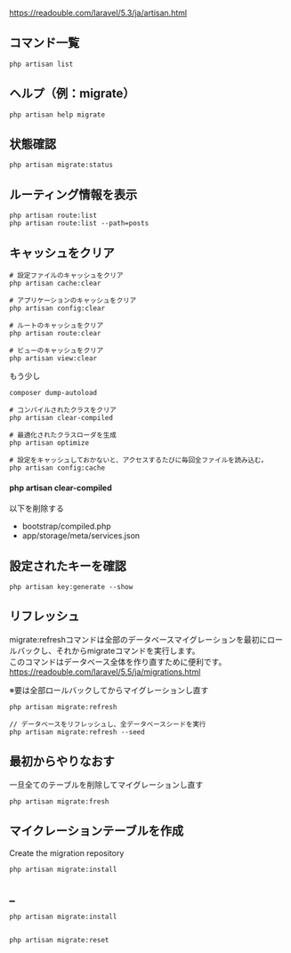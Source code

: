 https://readouble.com/laravel/5.3/ja/artisan.html  

## コマンド一覧
```
php artisan list
```

## ヘルプ（例：migrate）
```
php artisan help migrate
```

## 状態確認
```
php artisan migrate:status
```

## ルーティング情報を表示
```
php artisan route:list
php artisan route:list --path=posts
```

## キャッシュをクリア
```
# 設定ファイルのキャッシュをクリア
php artisan cache:clear

# アプリケーションのキャッシュをクリア
php artisan config:clear

# ルートのキャッシュをクリア
php artisan route:clear

# ビューのキャッシュをクリア
php artisan view:clear
```

もう少し
```
composer dump-autoload

# コンパイルされたクラスをクリア
php artisan clear-compiled

# 最適化されたクラスローダを生成
php artisan optimize

# 設定をキャッシュしておかないと、アクセスするたびに毎回全ファイルを読み込む。
php artisan config:cache
```


#### php artisan clear-compiled
以下を削除する  

 - bootstrap/compiled.php
 - app/storage/meta/services.json




## 設定されたキーを確認
```
php artisan key:generate --show
```



## リフレッシュ
migrate:refreshコマンドは全部のデータベースマイグレーションを最初にロールバックし、それからmigrateコマンドを実行します。  
このコマンドはデータベース全体を作り直すために便利です。  
https://readouble.com/laravel/5.5/ja/migrations.html  

※要は全部ロールバックしてからマイグレーションし直す
```
php artisan migrate:refresh

// データベースをリフレッシュし、全データベースシードを実行
php artisan migrate:refresh --seed
```


## 最初からやりなおす
一旦全てのテーブルを削除してマイグレーションし直す
```
php artisan migrate:fresh
```



## マイクレーションテーブルを作成
Create the migration repository
```
php artisan migrate:install
```



## _
```
php artisan migrate:install


php artisan migrate:reset
```



